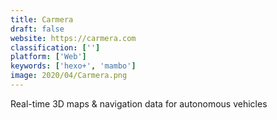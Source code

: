 ```yaml
---
title: Carmera
draft: false 
website: https://carmera.com
classification: ['']
platform: ['Web']
keywords: ['hexo+', 'mambo']
image: 2020/04/Carmera.png
---
```

Real-time 3D maps & navigation data for autonomous vehicles